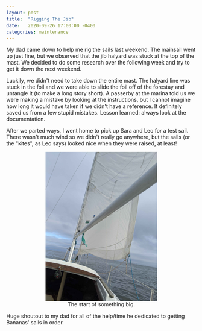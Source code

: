 ```yaml
---
layout: post
title:  "Rigging The Jib"
date:   2020-09-26 17:00:00 -0400
categories: maintenance
---
```

My dad came down to help me rig the sails last weekend. The mainsail went up just fine, but we observed that the jib halyard was stuck at the top of the mast. We decided to do some research over the following week and try to get it down the next weekend.

Luckily, we didn't need to take down the entire mast. The halyard line was stuck in the foil and we were able to slide the foil off of the forestay and untangle it (to make a long story short). A passerby at the marina told us we were making a mistake by looking at the instructions, but I cannot imagine how long it would have taken if we didn't have a reference. It definitely saved us from a few stupid mistakes. Lesson learned: always look at the documentation.

After we parted ways, I went home to pick up Sara and Leo for a test sail. There wasn't much wind so we didn't really go anywhere, but the sails (or the "kites", as Leo says) looked nice when they were raised, at least!

<figure>
  <a href= "/assets/images/2020/09/26/sails-full.jpg" target="_blank">
    <img src="/assets/images/2020/09/26/sails.jpg">
  </a>
  <figcaption>The start of something big.</figcaption>
</figure>

Huge shoutout to my dad for all of the help/time he dedicated to getting Bananas' sails in order.

<style>
img {
      display: block;
      margin-left: auto;
      margin-right: auto;
      width: 70%;
  }
  figcaption {
    text-align: center;
  }
</style>